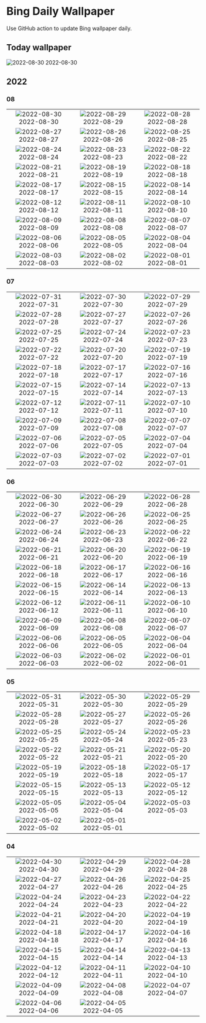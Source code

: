 # Bing Daily Wallpaper

Use GitHub action to update Bing wallpaper daily.

## Today wallpaper

![2022-08-30](./storage/bing-wallpaper/2022/08/2022-08-30.png)
2022-08-30


## 2022

### 08
| | | |
|:---:|:---:|:---:|
|![2022-08-30](./storage/bing-wallpaper/2022/08/2022-08-30.png) 2022-08-30|![2022-08-29](./storage/bing-wallpaper/2022/08/2022-08-29.png) 2022-08-29|![2022-08-28](./storage/bing-wallpaper/2022/08/2022-08-28.png) 2022-08-28|
|![2022-08-27](./storage/bing-wallpaper/2022/08/2022-08-27.png) 2022-08-27|![2022-08-26](./storage/bing-wallpaper/2022/08/2022-08-26.png) 2022-08-26|![2022-08-25](./storage/bing-wallpaper/2022/08/2022-08-25.png) 2022-08-25|
|![2022-08-24](./storage/bing-wallpaper/2022/08/2022-08-24.png) 2022-08-24|![2022-08-23](./storage/bing-wallpaper/2022/08/2022-08-23.png) 2022-08-23|![2022-08-22](./storage/bing-wallpaper/2022/08/2022-08-22.png) 2022-08-22|
|![2022-08-21](./storage/bing-wallpaper/2022/08/2022-08-21.png) 2022-08-21|![2022-08-19](./storage/bing-wallpaper/2022/08/2022-08-19.png) 2022-08-19|![2022-08-18](./storage/bing-wallpaper/2022/08/2022-08-18.png) 2022-08-18|
|![2022-08-17](./storage/bing-wallpaper/2022/08/2022-08-17.png) 2022-08-17|![2022-08-15](./storage/bing-wallpaper/2022/08/2022-08-15.png) 2022-08-15|![2022-08-14](./storage/bing-wallpaper/2022/08/2022-08-14.png) 2022-08-14|
|![2022-08-12](./storage/bing-wallpaper/2022/08/2022-08-12.png) 2022-08-12|![2022-08-11](./storage/bing-wallpaper/2022/08/2022-08-11.png) 2022-08-11|![2022-08-10](./storage/bing-wallpaper/2022/08/2022-08-10.png) 2022-08-10|
|![2022-08-09](./storage/bing-wallpaper/2022/08/2022-08-09.png) 2022-08-09|![2022-08-08](./storage/bing-wallpaper/2022/08/2022-08-08.png) 2022-08-08|![2022-08-07](./storage/bing-wallpaper/2022/08/2022-08-07.png) 2022-08-07|
|![2022-08-06](./storage/bing-wallpaper/2022/08/2022-08-06.png) 2022-08-06|![2022-08-05](./storage/bing-wallpaper/2022/08/2022-08-05.png) 2022-08-05|![2022-08-04](./storage/bing-wallpaper/2022/08/2022-08-04.png) 2022-08-04|
|![2022-08-03](./storage/bing-wallpaper/2022/08/2022-08-03.png) 2022-08-03|![2022-08-02](./storage/bing-wallpaper/2022/08/2022-08-02.png) 2022-08-02|![2022-08-01](./storage/bing-wallpaper/2022/08/2022-08-01.png) 2022-08-01|

### 07
| | | |
|:---:|:---:|:---:|
|![2022-07-31](./storage/bing-wallpaper/2022/07/2022-07-31.png) 2022-07-31|![2022-07-30](./storage/bing-wallpaper/2022/07/2022-07-30.png) 2022-07-30|![2022-07-29](./storage/bing-wallpaper/2022/07/2022-07-29.png) 2022-07-29|
|![2022-07-28](./storage/bing-wallpaper/2022/07/2022-07-28.png) 2022-07-28|![2022-07-27](./storage/bing-wallpaper/2022/07/2022-07-27.png) 2022-07-27|![2022-07-26](./storage/bing-wallpaper/2022/07/2022-07-26.png) 2022-07-26|
|![2022-07-25](./storage/bing-wallpaper/2022/07/2022-07-25.png) 2022-07-25|![2022-07-24](./storage/bing-wallpaper/2022/07/2022-07-24.png) 2022-07-24|![2022-07-23](./storage/bing-wallpaper/2022/07/2022-07-23.png) 2022-07-23|
|![2022-07-22](./storage/bing-wallpaper/2022/07/2022-07-22.png) 2022-07-22|![2022-07-20](./storage/bing-wallpaper/2022/07/2022-07-20.png) 2022-07-20|![2022-07-19](./storage/bing-wallpaper/2022/07/2022-07-19.png) 2022-07-19|
|![2022-07-18](./storage/bing-wallpaper/2022/07/2022-07-18.png) 2022-07-18|![2022-07-17](./storage/bing-wallpaper/2022/07/2022-07-17.png) 2022-07-17|![2022-07-16](./storage/bing-wallpaper/2022/07/2022-07-16.png) 2022-07-16|
|![2022-07-15](./storage/bing-wallpaper/2022/07/2022-07-15.png) 2022-07-15|![2022-07-14](./storage/bing-wallpaper/2022/07/2022-07-14.png) 2022-07-14|![2022-07-13](./storage/bing-wallpaper/2022/07/2022-07-13.png) 2022-07-13|
|![2022-07-12](./storage/bing-wallpaper/2022/07/2022-07-12.png) 2022-07-12|![2022-07-11](./storage/bing-wallpaper/2022/07/2022-07-11.png) 2022-07-11|![2022-07-10](./storage/bing-wallpaper/2022/07/2022-07-10.png) 2022-07-10|
|![2022-07-09](./storage/bing-wallpaper/2022/07/2022-07-09.png) 2022-07-09|![2022-07-08](./storage/bing-wallpaper/2022/07/2022-07-08.png) 2022-07-08|![2022-07-07](./storage/bing-wallpaper/2022/07/2022-07-07.png) 2022-07-07|
|![2022-07-06](./storage/bing-wallpaper/2022/07/2022-07-06.png) 2022-07-06|![2022-07-05](./storage/bing-wallpaper/2022/07/2022-07-05.png) 2022-07-05|![2022-07-04](./storage/bing-wallpaper/2022/07/2022-07-04.png) 2022-07-04|
|![2022-07-03](./storage/bing-wallpaper/2022/07/2022-07-03.png) 2022-07-03|![2022-07-02](./storage/bing-wallpaper/2022/07/2022-07-02.png) 2022-07-02|![2022-07-01](./storage/bing-wallpaper/2022/07/2022-07-01.png) 2022-07-01|

### 06
| | | |
|:---:|:---:|:---:|
|![2022-06-30](./storage/bing-wallpaper/2022/06/2022-06-30.png) 2022-06-30|![2022-06-29](./storage/bing-wallpaper/2022/06/2022-06-29.png) 2022-06-29|![2022-06-28](./storage/bing-wallpaper/2022/06/2022-06-28.png) 2022-06-28|
|![2022-06-27](./storage/bing-wallpaper/2022/06/2022-06-27.png) 2022-06-27|![2022-06-26](./storage/bing-wallpaper/2022/06/2022-06-26.png) 2022-06-26|![2022-06-25](./storage/bing-wallpaper/2022/06/2022-06-25.png) 2022-06-25|
|![2022-06-24](./storage/bing-wallpaper/2022/06/2022-06-24.png) 2022-06-24|![2022-06-23](./storage/bing-wallpaper/2022/06/2022-06-23.png) 2022-06-23|![2022-06-22](./storage/bing-wallpaper/2022/06/2022-06-22.png) 2022-06-22|
|![2022-06-21](./storage/bing-wallpaper/2022/06/2022-06-21.png) 2022-06-21|![2022-06-20](./storage/bing-wallpaper/2022/06/2022-06-20.png) 2022-06-20|![2022-06-19](./storage/bing-wallpaper/2022/06/2022-06-19.png) 2022-06-19|
|![2022-06-18](./storage/bing-wallpaper/2022/06/2022-06-18.png) 2022-06-18|![2022-06-17](./storage/bing-wallpaper/2022/06/2022-06-17.png) 2022-06-17|![2022-06-16](./storage/bing-wallpaper/2022/06/2022-06-16.png) 2022-06-16|
|![2022-06-15](./storage/bing-wallpaper/2022/06/2022-06-15.png) 2022-06-15|![2022-06-14](./storage/bing-wallpaper/2022/06/2022-06-14.png) 2022-06-14|![2022-06-13](./storage/bing-wallpaper/2022/06/2022-06-13.png) 2022-06-13|
|![2022-06-12](./storage/bing-wallpaper/2022/06/2022-06-12.png) 2022-06-12|![2022-06-11](./storage/bing-wallpaper/2022/06/2022-06-11.png) 2022-06-11|![2022-06-10](./storage/bing-wallpaper/2022/06/2022-06-10.png) 2022-06-10|
|![2022-06-09](./storage/bing-wallpaper/2022/06/2022-06-09.png) 2022-06-09|![2022-06-08](./storage/bing-wallpaper/2022/06/2022-06-08.png) 2022-06-08|![2022-06-07](./storage/bing-wallpaper/2022/06/2022-06-07.png) 2022-06-07|
|![2022-06-06](./storage/bing-wallpaper/2022/06/2022-06-06.png) 2022-06-06|![2022-06-05](./storage/bing-wallpaper/2022/06/2022-06-05.png) 2022-06-05|![2022-06-04](./storage/bing-wallpaper/2022/06/2022-06-04.png) 2022-06-04|
|![2022-06-03](./storage/bing-wallpaper/2022/06/2022-06-03.png) 2022-06-03|![2022-06-02](./storage/bing-wallpaper/2022/06/2022-06-02.png) 2022-06-02|![2022-06-01](./storage/bing-wallpaper/2022/06/2022-06-01.png) 2022-06-01|

### 05
| | | |
|:---:|:---:|:---:|
|![2022-05-31](./storage/bing-wallpaper/2022/05/2022-05-31.png) 2022-05-31|![2022-05-30](./storage/bing-wallpaper/2022/05/2022-05-30.png) 2022-05-30|![2022-05-29](./storage/bing-wallpaper/2022/05/2022-05-29.png) 2022-05-29|
|![2022-05-28](./storage/bing-wallpaper/2022/05/2022-05-28.png) 2022-05-28|![2022-05-27](./storage/bing-wallpaper/2022/05/2022-05-27.png) 2022-05-27|![2022-05-26](./storage/bing-wallpaper/2022/05/2022-05-26.png) 2022-05-26|
|![2022-05-25](./storage/bing-wallpaper/2022/05/2022-05-25.png) 2022-05-25|![2022-05-24](./storage/bing-wallpaper/2022/05/2022-05-24.png) 2022-05-24|![2022-05-23](./storage/bing-wallpaper/2022/05/2022-05-23.png) 2022-05-23|
|![2022-05-22](./storage/bing-wallpaper/2022/05/2022-05-22.png) 2022-05-22|![2022-05-21](./storage/bing-wallpaper/2022/05/2022-05-21.png) 2022-05-21|![2022-05-20](./storage/bing-wallpaper/2022/05/2022-05-20.png) 2022-05-20|
|![2022-05-19](./storage/bing-wallpaper/2022/05/2022-05-19.png) 2022-05-19|![2022-05-18](./storage/bing-wallpaper/2022/05/2022-05-18.png) 2022-05-18|![2022-05-17](./storage/bing-wallpaper/2022/05/2022-05-17.png) 2022-05-17|
|![2022-05-15](./storage/bing-wallpaper/2022/05/2022-05-15.png) 2022-05-15|![2022-05-13](./storage/bing-wallpaper/2022/05/2022-05-13.png) 2022-05-13|![2022-05-12](./storage/bing-wallpaper/2022/05/2022-05-12.png) 2022-05-12|
|![2022-05-05](./storage/bing-wallpaper/2022/05/2022-05-05.png) 2022-05-05|![2022-05-04](./storage/bing-wallpaper/2022/05/2022-05-04.png) 2022-05-04|![2022-05-03](./storage/bing-wallpaper/2022/05/2022-05-03.png) 2022-05-03|
|![2022-05-02](./storage/bing-wallpaper/2022/05/2022-05-02.png) 2022-05-02|![2022-05-01](./storage/bing-wallpaper/2022/05/2022-05-01.png) 2022-05-01| |
### 04
| | | |
|:---:|:---:|:---:|
|![2022-04-30](./storage/bing-wallpaper/2022/04/2022-04-30.png) 2022-04-30|![2022-04-29](./storage/bing-wallpaper/2022/04/2022-04-29.png) 2022-04-29|![2022-04-28](./storage/bing-wallpaper/2022/04/2022-04-28.png) 2022-04-28|
|![2022-04-27](./storage/bing-wallpaper/2022/04/2022-04-27.png) 2022-04-27|![2022-04-26](./storage/bing-wallpaper/2022/04/2022-04-26.png) 2022-04-26|![2022-04-25](./storage/bing-wallpaper/2022/04/2022-04-25.png) 2022-04-25|
|![2022-04-24](./storage/bing-wallpaper/2022/04/2022-04-24.png) 2022-04-24|![2022-04-23](./storage/bing-wallpaper/2022/04/2022-04-23.png) 2022-04-23|![2022-04-22](./storage/bing-wallpaper/2022/04/2022-04-22.png) 2022-04-22|
|![2022-04-21](./storage/bing-wallpaper/2022/04/2022-04-21.png) 2022-04-21|![2022-04-20](./storage/bing-wallpaper/2022/04/2022-04-20.png) 2022-04-20|![2022-04-19](./storage/bing-wallpaper/2022/04/2022-04-19.png) 2022-04-19|
|![2022-04-18](./storage/bing-wallpaper/2022/04/2022-04-18.png) 2022-04-18|![2022-04-17](./storage/bing-wallpaper/2022/04/2022-04-17.png) 2022-04-17|![2022-04-16](./storage/bing-wallpaper/2022/04/2022-04-16.png) 2022-04-16|
|![2022-04-15](./storage/bing-wallpaper/2022/04/2022-04-15.png) 2022-04-15|![2022-04-14](./storage/bing-wallpaper/2022/04/2022-04-14.png) 2022-04-14|![2022-04-13](./storage/bing-wallpaper/2022/04/2022-04-13.png) 2022-04-13|
|![2022-04-12](./storage/bing-wallpaper/2022/04/2022-04-12.png) 2022-04-12|![2022-04-11](./storage/bing-wallpaper/2022/04/2022-04-11.png) 2022-04-11|![2022-04-10](./storage/bing-wallpaper/2022/04/2022-04-10.png) 2022-04-10|
|![2022-04-09](./storage/bing-wallpaper/2022/04/2022-04-09.png) 2022-04-09|![2022-04-08](./storage/bing-wallpaper/2022/04/2022-04-08.png) 2022-04-08|![2022-04-07](./storage/bing-wallpaper/2022/04/2022-04-07.png) 2022-04-07|
|![2022-04-06](./storage/bing-wallpaper/2022/04/2022-04-06.png) 2022-04-06|![2022-04-05](./storage/bing-wallpaper/2022/04/2022-04-05.png) 2022-04-05| |
